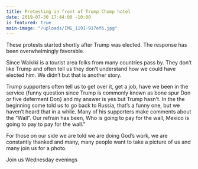 ```yaml
---
title: Protesting in front of Trump Chump hotel
date: 2019-07-30 17:44:00 -10:00
is featured: true
main-image: "/uploads/IMG_1191-917ef6.jpg"
---
```


These protests started shortly after Trump was elected. The response has been overwhelmingly favorable.

Since Waikiki is a tourist area folks from many countries pass by. They don’t like Trump and often tell us they don’t understand how we could have elected him.  We didn’t but that is another story.

Trump supporters often tell us to get over it, get a job, have we been in the service {funny question since Trump is commonly known as bone spur Don or five deferment Don} and my answer is yes but Trump hasn’t. In the the beginning some told us to go back to Russia, that’s a funny one, but we haven’t heard that in a while. Many of his supporters make comments about the “Wall”. Our refrain has been, Who is going to pay for the wall, Mexico is going to pay to pay for the wall.”

For those on our side we are told we are doing God’s work, we are constantly thanked and many, many people want to take a picture of us and many join us for a photo.

Join us Wednesday evenings